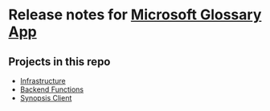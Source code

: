 # Release notes for [Microsoft Glossary App](https://github.com/lbugnion/ms-glossary-app)

## Projects in this repo

- [Infrastructure](https://github.com/lbugnion/ms-glossary-app/blob/main/release-notes-infrastructure.md)
- [Backend Functions](https://github.com/lbugnion/ms-glossary-app/blob/main/release-notes-backend-functions.md)
- [Synopsis Client](https://github.com/lbugnion/ms-glossary-app/blob/main/release-notes-synopsis-client.md)

